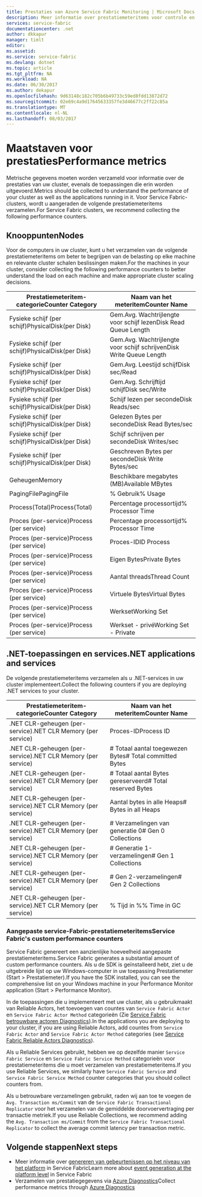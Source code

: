 ```yaml
---
title: Prestaties van Azure Service Fabric Monitoring | Microsoft Docs
description: Meer informatie over prestatiemeteritems voor controle en diagnostische gegevens van Azure Service Fabric-clusters.
services: service-fabric
documentationcenter: .net
author: dkkapur
manager: timlt
editor: 
ms.assetid: 
ms.service: service-fabric
ms.devlang: dotnet
ms.topic: article
ms.tgt_pltfrm: NA
ms.workload: NA
ms.date: 06/30/2017
ms.author: dekapur
ms.openlocfilehash: 9d63148c182c705b6b49733c59ed8fdd13872d72
ms.sourcegitcommit: 02e69c4a9d17645633357fe3d46677c2ff22c85a
ms.translationtype: MT
ms.contentlocale: nl-NL
ms.lasthandoff: 08/03/2017
---
```

# <a name="performance-metrics"></a><span data-ttu-id="37b0c-103">Maatstaven voor prestaties</span><span class="sxs-lookup"><span data-stu-id="37b0c-103">Performance metrics</span></span>

<span data-ttu-id="37b0c-104">Metrische gegevens moeten worden verzameld voor informatie over de prestaties van uw cluster, evenals de toepassingen die erin worden uitgevoerd.</span><span class="sxs-lookup"><span data-stu-id="37b0c-104">Metrics should be collected to understand the performance of your cluster as well as the applications running in it.</span></span> <span data-ttu-id="37b0c-105">Voor Service Fabric-clusters, wordt u aangeraden de volgende prestatiemeteritems verzamelen.</span><span class="sxs-lookup"><span data-stu-id="37b0c-105">For Service Fabric clusters, we recommend collecting the following performance counters.</span></span>

## <a name="nodes"></a><span data-ttu-id="37b0c-106">Knooppunten</span><span class="sxs-lookup"><span data-stu-id="37b0c-106">Nodes</span></span>

<span data-ttu-id="37b0c-107">Voor de computers in uw cluster, kunt u het verzamelen van de volgende prestatiemeteritems om beter te begrijpen van de belasting op elke machine en relevante cluster schalen beslissingen maken.</span><span class="sxs-lookup"><span data-stu-id="37b0c-107">For the machines in your cluster, consider collecting the following performance counters to better understand the load on each machine and make appropriate cluster scaling decisions.</span></span>

| <span data-ttu-id="37b0c-108">Prestatiemeteritem-categorie</span><span class="sxs-lookup"><span data-stu-id="37b0c-108">Counter Category</span></span> | <span data-ttu-id="37b0c-109">Naam van het meteritem</span><span class="sxs-lookup"><span data-stu-id="37b0c-109">Counter Name</span></span> |
| --- | --- |
| <span data-ttu-id="37b0c-110">Fysieke schijf (per schijf)</span><span class="sxs-lookup"><span data-stu-id="37b0c-110">PhysicalDisk(per Disk)</span></span> | <span data-ttu-id="37b0c-111">Gem.</span><span class="sxs-lookup"><span data-stu-id="37b0c-111">Avg.</span></span> <span data-ttu-id="37b0c-112">Wachtrijlengte voor schijf lezen</span><span class="sxs-lookup"><span data-stu-id="37b0c-112">Disk Read Queue Length</span></span> |
| <span data-ttu-id="37b0c-113">Fysieke schijf (per schijf)</span><span class="sxs-lookup"><span data-stu-id="37b0c-113">PhysicalDisk(per Disk)</span></span> | <span data-ttu-id="37b0c-114">Gem.</span><span class="sxs-lookup"><span data-stu-id="37b0c-114">Avg.</span></span> <span data-ttu-id="37b0c-115">Wachtrijlengte voor schijf schrijven</span><span class="sxs-lookup"><span data-stu-id="37b0c-115">Disk Write Queue Length</span></span> |
| <span data-ttu-id="37b0c-116">Fysieke schijf (per schijf)</span><span class="sxs-lookup"><span data-stu-id="37b0c-116">PhysicalDisk(per Disk)</span></span> | <span data-ttu-id="37b0c-117">Gem.</span><span class="sxs-lookup"><span data-stu-id="37b0c-117">Avg.</span></span> <span data-ttu-id="37b0c-118">Leestijd schijf</span><span class="sxs-lookup"><span data-stu-id="37b0c-118">Disk sec/Read</span></span> |
| <span data-ttu-id="37b0c-119">Fysieke schijf (per schijf)</span><span class="sxs-lookup"><span data-stu-id="37b0c-119">PhysicalDisk(per Disk)</span></span> | <span data-ttu-id="37b0c-120">Gem.</span><span class="sxs-lookup"><span data-stu-id="37b0c-120">Avg.</span></span> <span data-ttu-id="37b0c-121">Schrijftijd schijf</span><span class="sxs-lookup"><span data-stu-id="37b0c-121">Disk sec/Write</span></span> |
| <span data-ttu-id="37b0c-122">Fysieke schijf (per schijf)</span><span class="sxs-lookup"><span data-stu-id="37b0c-122">PhysicalDisk(per Disk)</span></span> | <span data-ttu-id="37b0c-123">Schijf lezen per seconde</span><span class="sxs-lookup"><span data-stu-id="37b0c-123">Disk Reads/sec</span></span> |
| <span data-ttu-id="37b0c-124">Fysieke schijf (per schijf)</span><span class="sxs-lookup"><span data-stu-id="37b0c-124">PhysicalDisk(per Disk)</span></span> | <span data-ttu-id="37b0c-125">Gelezen Bytes per seconde</span><span class="sxs-lookup"><span data-stu-id="37b0c-125">Disk Read Bytes/sec</span></span> |
| <span data-ttu-id="37b0c-126">Fysieke schijf (per schijf)</span><span class="sxs-lookup"><span data-stu-id="37b0c-126">PhysicalDisk(per Disk)</span></span> | <span data-ttu-id="37b0c-127">Schijf schrijven per seconde</span><span class="sxs-lookup"><span data-stu-id="37b0c-127">Disk Writes/sec</span></span> |
| <span data-ttu-id="37b0c-128">Fysieke schijf (per schijf)</span><span class="sxs-lookup"><span data-stu-id="37b0c-128">PhysicalDisk(per Disk)</span></span> | <span data-ttu-id="37b0c-129">Geschreven Bytes per seconde</span><span class="sxs-lookup"><span data-stu-id="37b0c-129">Disk Write Bytes/sec</span></span> |
| <span data-ttu-id="37b0c-130">Geheugen</span><span class="sxs-lookup"><span data-stu-id="37b0c-130">Memory</span></span> | <span data-ttu-id="37b0c-131">Beschikbare megabytes (MB)</span><span class="sxs-lookup"><span data-stu-id="37b0c-131">Available MBytes</span></span> |
| <span data-ttu-id="37b0c-132">PagingFile</span><span class="sxs-lookup"><span data-stu-id="37b0c-132">PagingFile</span></span> | <span data-ttu-id="37b0c-133">% Gebruik</span><span class="sxs-lookup"><span data-stu-id="37b0c-133">% Usage</span></span> |
| <span data-ttu-id="37b0c-134">Process(Total)</span><span class="sxs-lookup"><span data-stu-id="37b0c-134">Process(Total)</span></span> | <span data-ttu-id="37b0c-135">Percentage processortijd</span><span class="sxs-lookup"><span data-stu-id="37b0c-135">% Processor Time</span></span> |
| <span data-ttu-id="37b0c-136">Proces (per-service)</span><span class="sxs-lookup"><span data-stu-id="37b0c-136">Process (per service)</span></span> | <span data-ttu-id="37b0c-137">Percentage processortijd</span><span class="sxs-lookup"><span data-stu-id="37b0c-137">% Processor Time</span></span> |
| <span data-ttu-id="37b0c-138">Proces (per-service)</span><span class="sxs-lookup"><span data-stu-id="37b0c-138">Process (per service)</span></span> | <span data-ttu-id="37b0c-139">Proces-ID</span><span class="sxs-lookup"><span data-stu-id="37b0c-139">ID Process</span></span> |
| <span data-ttu-id="37b0c-140">Proces (per-service)</span><span class="sxs-lookup"><span data-stu-id="37b0c-140">Process (per service)</span></span> | <span data-ttu-id="37b0c-141">Eigen Bytes</span><span class="sxs-lookup"><span data-stu-id="37b0c-141">Private Bytes</span></span> |
| <span data-ttu-id="37b0c-142">Proces (per-service)</span><span class="sxs-lookup"><span data-stu-id="37b0c-142">Process (per service)</span></span> | <span data-ttu-id="37b0c-143">Aantal threads</span><span class="sxs-lookup"><span data-stu-id="37b0c-143">Thread Count</span></span> |
| <span data-ttu-id="37b0c-144">Proces (per-service)</span><span class="sxs-lookup"><span data-stu-id="37b0c-144">Process (per service)</span></span> | <span data-ttu-id="37b0c-145">Virtuele Bytes</span><span class="sxs-lookup"><span data-stu-id="37b0c-145">Virtual Bytes</span></span> |
| <span data-ttu-id="37b0c-146">Proces (per-service)</span><span class="sxs-lookup"><span data-stu-id="37b0c-146">Process (per service)</span></span> | <span data-ttu-id="37b0c-147">Werkset</span><span class="sxs-lookup"><span data-stu-id="37b0c-147">Working Set</span></span> |
| <span data-ttu-id="37b0c-148">Proces (per-service)</span><span class="sxs-lookup"><span data-stu-id="37b0c-148">Process (per service)</span></span> | <span data-ttu-id="37b0c-149">Werkset - privé</span><span class="sxs-lookup"><span data-stu-id="37b0c-149">Working Set - Private</span></span> |

## <a name="net-applications-and-services"></a><span data-ttu-id="37b0c-150">.NET-toepassingen en services</span><span class="sxs-lookup"><span data-stu-id="37b0c-150">.NET applications and services</span></span>

<span data-ttu-id="37b0c-151">De volgende prestatiemeteritems verzamelen als u .NET-services in uw cluster implementeert.</span><span class="sxs-lookup"><span data-stu-id="37b0c-151">Collect the following counters if you are deploying .NET services to your cluster.</span></span> 

| <span data-ttu-id="37b0c-152">Prestatiemeteritem-categorie</span><span class="sxs-lookup"><span data-stu-id="37b0c-152">Counter Category</span></span> | <span data-ttu-id="37b0c-153">Naam van het meteritem</span><span class="sxs-lookup"><span data-stu-id="37b0c-153">Counter Name</span></span> |
| --- | --- |
| <span data-ttu-id="37b0c-154">.NET CLR-geheugen (per-service)</span><span class="sxs-lookup"><span data-stu-id="37b0c-154">.NET CLR Memory (per service)</span></span> | <span data-ttu-id="37b0c-155">Proces-ID</span><span class="sxs-lookup"><span data-stu-id="37b0c-155">Process ID</span></span> |
| <span data-ttu-id="37b0c-156">.NET CLR-geheugen (per-service)</span><span class="sxs-lookup"><span data-stu-id="37b0c-156">.NET CLR Memory (per service)</span></span> | <span data-ttu-id="37b0c-157"># Totaal aantal toegewezen Bytes</span><span class="sxs-lookup"><span data-stu-id="37b0c-157"># Total committed Bytes</span></span> |
| <span data-ttu-id="37b0c-158">.NET CLR-geheugen (per-service)</span><span class="sxs-lookup"><span data-stu-id="37b0c-158">.NET CLR Memory (per service)</span></span> | <span data-ttu-id="37b0c-159"># Totaal aantal Bytes gereserveerd</span><span class="sxs-lookup"><span data-stu-id="37b0c-159"># Total reserved Bytes</span></span> |
| <span data-ttu-id="37b0c-160">.NET CLR-geheugen (per-service)</span><span class="sxs-lookup"><span data-stu-id="37b0c-160">.NET CLR Memory (per service)</span></span> | <span data-ttu-id="37b0c-161">Aantal bytes in alle Heaps</span><span class="sxs-lookup"><span data-stu-id="37b0c-161"># Bytes in all Heaps</span></span> |
| <span data-ttu-id="37b0c-162">.NET CLR-geheugen (per-service)</span><span class="sxs-lookup"><span data-stu-id="37b0c-162">.NET CLR Memory (per service)</span></span> | <span data-ttu-id="37b0c-163"># Verzamelingen van generatie 0</span><span class="sxs-lookup"><span data-stu-id="37b0c-163"># Gen 0 Collections</span></span> |
| <span data-ttu-id="37b0c-164">.NET CLR-geheugen (per-service)</span><span class="sxs-lookup"><span data-stu-id="37b0c-164">.NET CLR Memory (per service)</span></span> | <span data-ttu-id="37b0c-165"># Generatie 1-verzamelingen</span><span class="sxs-lookup"><span data-stu-id="37b0c-165"># Gen 1 Collections</span></span> |
| <span data-ttu-id="37b0c-166">.NET CLR-geheugen (per-service)</span><span class="sxs-lookup"><span data-stu-id="37b0c-166">.NET CLR Memory (per service)</span></span> | <span data-ttu-id="37b0c-167"># Gen 2-verzamelingen</span><span class="sxs-lookup"><span data-stu-id="37b0c-167"># Gen 2 Collections</span></span> |
| <span data-ttu-id="37b0c-168">.NET CLR-geheugen (per-service)</span><span class="sxs-lookup"><span data-stu-id="37b0c-168">.NET CLR Memory (per service)</span></span> | <span data-ttu-id="37b0c-169">% Tijd in %</span><span class="sxs-lookup"><span data-stu-id="37b0c-169">% Time in GC</span></span> |

### <a name="service-fabrics-custom-performance-counters"></a><span data-ttu-id="37b0c-170">Aangepaste service-Fabric-prestatiemeteritems</span><span class="sxs-lookup"><span data-stu-id="37b0c-170">Service Fabric's custom performance counters</span></span>

<span data-ttu-id="37b0c-171">Service Fabric genereert een aanzienlijke hoeveelheid aangepaste prestatiemeteritems.</span><span class="sxs-lookup"><span data-stu-id="37b0c-171">Service Fabric generates a substantial amount of custom performance counters.</span></span> <span data-ttu-id="37b0c-172">Als u de SDK is geïnstalleerd hebt, ziet u de uitgebreide lijst op uw Windows-computer in uw toepassing Prestatiemeter (Start > Prestatiemeter).</span><span class="sxs-lookup"><span data-stu-id="37b0c-172">If you have the SDK installed, you can see the comprehensive list on your Windows machine in your Performance Monitor application (Start > Performance Monitor).</span></span> 

<span data-ttu-id="37b0c-173">In de toepassingen die u implementeert met uw cluster, als u gebruikmaakt van Reliable Actors, het toevoegen van countes van `Service Fabric Actor` en `Service Fabric Actor Method` categorieën (Zie [Service Fabric betrouwbare actoren Diagnostics](service-fabric-reliable-actors-diagnostics.md)).</span><span class="sxs-lookup"><span data-stu-id="37b0c-173">In the applications you are deploying to your cluster, if you are using Reliable Actors, add countes from `Service Fabric Actor` and `Service Fabric Actor Method` categories (see [Service Fabric Reliable Actors Diagnostics](service-fabric-reliable-actors-diagnostics.md)).</span></span>

<span data-ttu-id="37b0c-174">Als u Reliable Services gebruikt, hebben we op dezelfde manier `Service Fabric Service` en `Service Fabric Service Method` categorieën voor prestatiemeteritems die u moet verzamelen van prestatiemeteritems.</span><span class="sxs-lookup"><span data-stu-id="37b0c-174">If you use Reliable Services, we similarly have `Service Fabric Service` and `Service Fabric Service Method` counter categories that you should collect counters from.</span></span> 

<span data-ttu-id="37b0c-175">Als u betrouwbare verzamelingen gebruikt, raden wij aan toe te voegen de `Avg. Transaction ms/Commit` van de `Service Fabric Transactional Replicator` voor het verzamelen van de gemiddelde doorvoervertraging per transactie metriek.</span><span class="sxs-lookup"><span data-stu-id="37b0c-175">If you use Reliable Collections, we recommend adding the `Avg. Transaction ms/Commit` from the `Service Fabric Transactional Replicator` to collect the average commit latency per transaction metric.</span></span>


## <a name="next-steps"></a><span data-ttu-id="37b0c-176">Volgende stappen</span><span class="sxs-lookup"><span data-stu-id="37b0c-176">Next steps</span></span>

* <span data-ttu-id="37b0c-177">Meer informatie over [genereren van gebeurtenissen op het niveau van het platform](service-fabric-diagnostics-event-generation-infra.md) in Service Fabric</span><span class="sxs-lookup"><span data-stu-id="37b0c-177">Learn more about [event generation at the platform level](service-fabric-diagnostics-event-generation-infra.md) in Service Fabric</span></span>
* <span data-ttu-id="37b0c-178">Verzamelen van prestatiegegevens via [Azure Diagnostics](service-fabric-diagnostics-event-aggregation-wad.md)</span><span class="sxs-lookup"><span data-stu-id="37b0c-178">Collect performance metrics through [Azure Diagnostics](service-fabric-diagnostics-event-aggregation-wad.md)</span></span>
